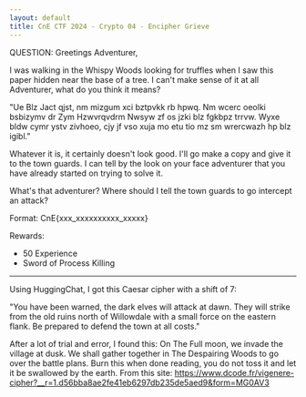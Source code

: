 ```yaml
---
layout: default
title: CnE CTF 2024 - Crypto 04 - Encipher Grieve
---
```

QUESTION:
Greetings Adventurer,

I was walking in the Whispy Woods looking for truffles when I saw this paper hidden near the base of a tree. I can't make sense of it at all Adventurer, what do you think it means?

"Ue Blz Jact qjst, nm mizgum xci bztpvkk rb hpwq. Nm wcerc oeolki bsbizymv dr Zym Hzwvrqvdrm Nwsyw zf os jzki blz fgkbpz trrvw. Wyxe bldw cymr ystv zivhoeo, cjy jf vso xuja mo etu tio mz sm wrercwazh hp blz igibl."

Whatever it is, it certainly doesn't look good. I'll go make a copy and give it to the town guards. I can tell by the look on your face adventurer that you have already started on trying to solve it.

What's that adventurer? Where should I tell the town guards to go intercept an attack?

Format: 
CnE{xxx_xxxxxxxxxx_xxxxx}

Rewards:
* 50 Experience
* Sword of Process Killing

---
Using HuggingChat, I got this Caesar cipher with a shift of 7:

"You have been warned, the dark elves will attack at dawn. They will strike from the old ruins north of Willowdale with a small force on the eastern flank. Be prepared to defend the town at all costs."

After a lot of trial and error, I found this:
On The Full moon, we invade the village at dusk. We shall gather together in The Despairing Woods to go over the battle plans. Burn this when done reading, you do not toss it and let it be swallowed by the earth.
 From this site: https://www.dcode.fr/vigenere-cipher?__r=1.d56bba8ae2fe41eb6297db235de5aed9&form=MG0AV3
 